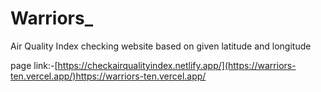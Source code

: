 # Warriors_
Air Quality Index checking website based on given latitude and longitude

page link:-[https://checkairqualityindex.netlify.app/](https://warriors-ten.vercel.app/)https://warriors-ten.vercel.app/
